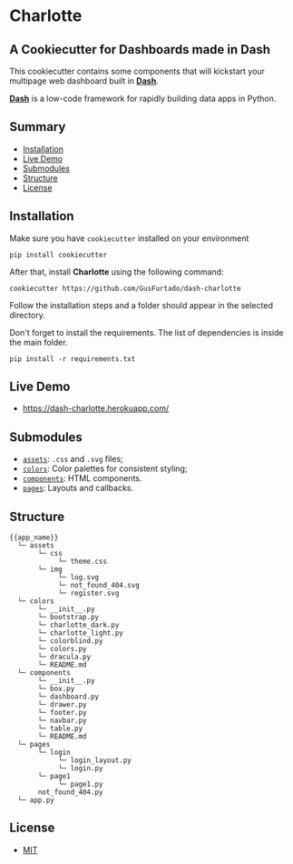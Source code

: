 # Charlotte

## A Cookiecutter for Dashboards made in Dash

This cookiecutter contains some components that will kickstart your multipage web dashboard built in [**Dash**](https://dash.plotly.com/).

[**Dash**](https://dash.plotly.com/) is a low-code framework for rapidly building data apps in Python.

## Summary

- [Installation](https://github.com/GusFurtado/dash-charlotte#installation)
- [Live Demo](https://dash-charlotte.herokuapp.com/)
- [Submodules](https://github.com/GusFurtado/dash-charlotte#submodelus)
- [Structure](https://github.com/GusFurtado/dash-charlotte#structure)
- [License](LICENSE)

## Installation

Make sure you have `cookiecutter` installed on your environment

```
pip install cookiecutter
```

After that, install **Charlotte** using the following command:

```
cookiecutter https://github.com/GusFurtado/dash-charlotte
```

Follow the installation steps and a folder should appear in the selected directory.

Don't forget to install the requirements. The list of dependencies is inside the main folder.

```
pip install -r requirements.txt
```

## Live Demo

- https://dash-charlotte.herokuapp.com/


## Submodules

- [`assets`](assets): `.css` and `.svg` files;
- [`colors`](colors): Color palettes for consistent styling;
- [`components`](components): HTML components.
- [`pages`](pages): Layouts and callbacks.

## Structure

```
{{app_name}}
  └─ assets
       └─ css
            └─ theme.css
       └─ img
            └─ log.svg
            └─ not_found_404.svg
            └─ register.svg
  └─ colors
       └─ __init__.py
       └─ bootstrap.py
       └─ charlotte_dark.py
       └─ charlotte_light.py
       └─ colorblind.py
       └─ colors.py
       └─ dracula.py
       └─ README.md
  └─ components
       └─ __init__.py
       └─ box.py
       └─ dashboard.py
       └─ drawer.py
       └─ footer.py
       └─ navbar.py
       └─ table.py
       └─ README.md
  └─ pages
       └─ login
            └─ login_layout.py
            └─ login.py
       └─ page1
            └─ page1.py
       not_found_404.py
  └─ app.py
```

## License

- [MIT](LICENSE)
